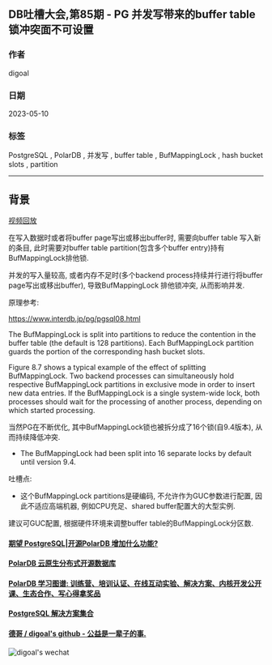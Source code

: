 ## DB吐槽大会,第85期 - PG 并发写带来的buffer table锁冲突面不可设置   
          
### 作者          
digoal          
          
### 日期          
2023-05-10          
          
### 标签          
PostgreSQL , PolarDB , 并发写 , buffer table , BufMappingLock , hash bucket slots , partition              
          
----          
          
## 背景          
[视频回放]()          
          
在写入数据时或者将buffer page写出或移出buffer时, 需要向buffer table 写入新的条目, 此时需要对buffer table partition(包含多个buffer entry)持有BufMappingLock排他锁.    
  
并发的写入量较高, 或者内存不足时(多个backend process持续并行进行将buffer page写出或移出buffer), 导致BufMappingLock 排他锁冲突, 从而影响并发.    
    
原理参考:  
  
https://www.interdb.jp/pg/pgsql08.html    
  
  
The BufMappingLock is split into partitions to reduce the contention in the buffer table (the default is 128 partitions). Each BufMappingLock partition guards the portion of the corresponding hash bucket slots.      
      
Figure 8.7 shows a typical example of the effect of splitting BufMappingLock. Two backend processes can simultaneously hold respective BufMappingLock partitions in exclusive mode in order to insert new data entries. If the BufMappingLock is a single system-wide lock, both processes should wait for the processing of another process, depending on which started processing.      
      
当然PG在不断优化, 其中BufMappingLock锁也被拆分成了16个锁(自9.4版本), 从而持续降低冲突.      
- The BufMappingLock had been split into 16 separate locks by default until version 9.4.      
      
吐槽点:  
- 这个BufMappingLock partitions是硬编码, 不允许作为GUC参数进行配置, 因此不适应高端机器, 例如CPU充足、shared buffer配置大的大型实例.    
      
建议可GUC配置, 根据硬件环境来调整buffer table的BufMappingLock分区数.   
      
  
#### [期望 PostgreSQL|开源PolarDB 增加什么功能?](https://github.com/digoal/blog/issues/76 "269ac3d1c492e938c0191101c7238216")
  
  
#### [PolarDB 云原生分布式开源数据库](https://github.com/ApsaraDB "57258f76c37864c6e6d23383d05714ea")
  
  
#### [PolarDB 学习图谱: 训练营、培训认证、在线互动实验、解决方案、内核开发公开课、生态合作、写心得拿奖品](https://www.aliyun.com/database/openpolardb/activity "8642f60e04ed0c814bf9cb9677976bd4")
  
  
#### [PostgreSQL 解决方案集合](../201706/20170601_02.md "40cff096e9ed7122c512b35d8561d9c8")
  
  
#### [德哥 / digoal's github - 公益是一辈子的事.](https://github.com/digoal/blog/blob/master/README.md "22709685feb7cab07d30f30387f0a9ae")
  
  
![digoal's wechat](../pic/digoal_weixin.jpg "f7ad92eeba24523fd47a6e1a0e691b59")
  
